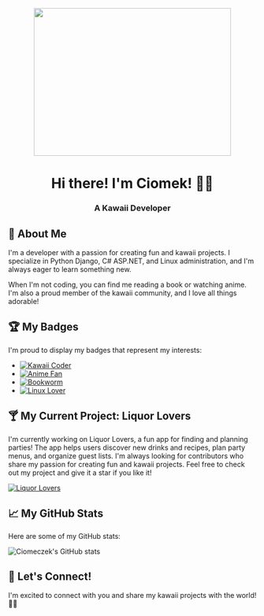 <div align="center">
  <img src="https://i.imgur.com/FKMACgP.gif" width="400" height="300"/>
  <h1>Hi there! I'm Ciomek! 🐹🌟</h1>
  <h3>A Kawaii Developer</h3>
</div>

## 📝 About Me
I'm a developer with a passion for creating fun and kawaii projects. I specialize in Python Django, C# ASP.NET, and Linux administration, and I'm always eager to learn something new.

When I'm not coding, you can find me reading a book or watching anime. I'm also a proud member of the kawaii community, and I love all things adorable!

## 🏆 My Badges
I'm proud to display my badges that represent my interests:

- [![Kawaii Coder](https://img.shields.io/badge/Kawaii%20Coder-💖-pink)](https://github.com/ciomeczek)
- [![Anime Fan](https://img.shields.io/badge/Anime%20Fan-🍥-purple)](https://github.com/ciomeczek)
- [![Bookworm](https://img.shields.io/badge/Bookworm-📚-blue)](https://github.com/ciomeczek)
- [![Linux Lover](https://img.shields.io/badge/Linux%20Lover-🐧-green)](https://github.com/ciomeczek)

## 🍸 My Current Project: Liquor Lovers
I'm currently working on Liquor Lovers, a fun app for finding and planning parties! The app helps users discover new drinks and recipes, plan party menus, and organize guest lists. I'm always looking for contributors who share my passion for creating fun and kawaii projects. Feel free to check out my project and give it a star if you like it!

[![Liquor Lovers](https://img.shields.io/badge/Check%20out-Liquor%20Lovers-orange)](https://github.com/Kawaii-Addicts/liquor-lovers)

## 📈 My GitHub Stats
Here are some of my GitHub stats:

![Ciomeczek's GitHub stats](https://github-readme-stats.vercel.app/api?username=ciomeczek&show_icons=true&theme=tokyonight)

## 🤗 Let's Connect!
I'm excited to connect with you and share my kawaii projects with the world! 🐹🌟

